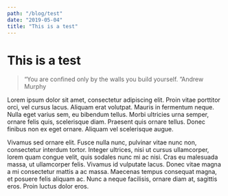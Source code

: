 ```yaml
---
path: "/blog/test"
date: "2019-05-04"
title: "This is a test"
---
```


# This is a test
> “You are confined only by the walls you build yourself. ”Andrew Murphy

 Lorem ipsum dolor sit amet, consectetur adipiscing elit. Proin vitae porttitor orci, vel cursus lacus. Aliquam erat volutpat. Mauris in fermentum neque. Nulla eget varius sem, eu bibendum tellus. Morbi ultricies urna semper, ornare felis quis, scelerisque diam. Praesent quis ornare tellus. Donec finibus non ex eget ornare. Aliquam vel scelerisque augue.

Vivamus sed ornare elit. Fusce nulla nunc, pulvinar vitae nunc non, consectetur interdum tortor. Integer ultrices, nisi ut cursus ullamcorper, lorem quam congue velit, quis sodales nunc mi ac nisi. Cras eu malesuada massa, ut ullamcorper felis. Vivamus id vulputate lacus. Donec vitae magna a mi consectetur mattis a ac massa. Maecenas tempus consequat magna, et posuere felis aliquam ac. Nunc a neque facilisis, ornare diam at, sagittis eros. Proin luctus dolor eros. 